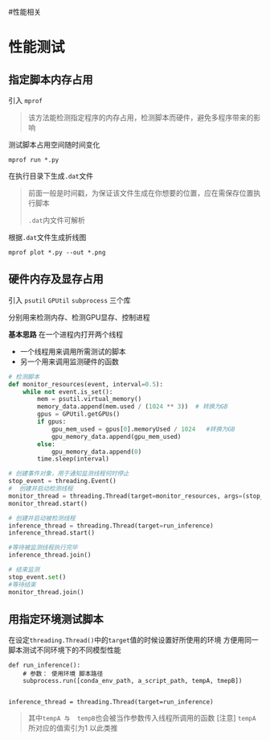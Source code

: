 #性能相关
# 性能测试

## 指定脚本内存占用

引入 `mprof`

> 该方法能检测指定程序的内存占用，检测脚本而硬件，避免多程序带来的影响

测试脚本占用空间随时间变化

```
mprof run *.py
```

在执行目录下生成`.dat`文件

> 前面一般是时间戳，为保证该文件生成在你想要的位置，应在需保存位置执行脚本
>
> `.dat`内文件可解析

根据`.dat`文件生成折线图

```
mprof plot *.py --out *.png
```



## 硬件内存及显存占用

引入 `psutil` `GPUtil`  `subprocess` 三个库

分别用来检测内存、检测GPU显存、控制进程

__基本思路__ 在一个进程内打开两个线程

* 一个线程用来调用所需测试的脚本
* 另一个用来调用监测硬件的函数

```python
# 检测脚本
def monitor_resources(event, interval=0.5):
    while not event.is_set():
        mem = psutil.virtual_memory()
        memory_data.append(mem.used / (1024 ** 3))  # 转换为GB
        gpus = GPUtil.getGPUs()
        if gpus:
            gpu_mem_used = gpus[0].memoryUsed / 1024   #转换为GB
            gpu_memory_data.append(gpu_mem_used)
        else:
            gpu_memory_data.append(0)
     	time.sleep(interval)        

# 创建事件对象，用于通知监测线程何时停止
stop_event = threading.Event()
#  创建并启动检测线程
monitor_thread = threading.Thread(target=monitor_resources, args=(stop_event,))
monitor_thread.start()

# 创建并启动被检测线程
inference_thread = threading.Thread(target=run_inference)
inference_thread.start()

#等待被监测线程执行完毕
inference_thread.join()

# 结束监测
stop_event.set()
#等待结束
monitor_thread.join()
```

## 用指定环境测试脚本
在设定`threading.Thread()`中的`target`值的时候设置好所使用的环境
方便用同一脚本测试不同环境下的不同模型性能
```
def run_inference():  
    # 参数： 使用环境 脚本路径 
    subprocess.run([conda_env_path, a_script_path, tempA, tmepB])


inference_thread = threading.Thread(target=run_inference)
```
> 其中`tempA 与  tempB`也会被当作参数传入线程所调用的函数
> [注意] `tempA`所对应的值索引为1 以此类推 
